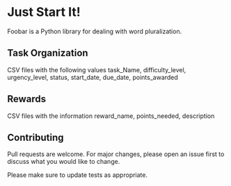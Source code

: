 # Just Start It!

Foobar is a Python library for dealing with word pluralization.
## Task Organization

CSV files with the following values
task_Name, difficulty_level, urgency_level, status, start_date, due_date, points_awarded

## Rewards
CSV files with the information
reward_name, points_needed, description

## Contributing

Pull requests are welcome. For major changes, please open an issue first
to discuss what you would like to change.

Please make sure to update tests as appropriate.